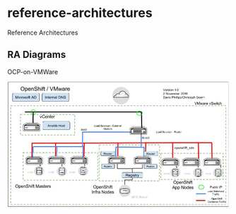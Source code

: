 # reference-architectures
Reference Architectures

RA Diagrams
--------
OCP-on-VMWare 

![OCP-on-VMWare](docs/images/OCP-on-VMware-Architecture.jpg?raw=true "OCP-on-VMWare")
